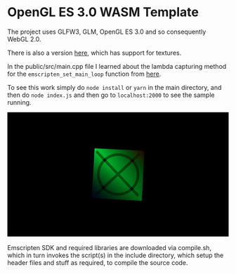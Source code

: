 # OpenGL ES 3.0 WASM Template
The project uses GLFW3, GLM, OpenGL ES 3.0 and so consequently WebGL 2.0.

There is also a version [here](https://github.com/aliabbas299792/openglWASMTemplate/tree/textures), which has support for textures.

In the public/src/main.cpp file I learned about the lambda capturing method for the `emscripten_set_main_loop` function from [here](https://github.com/timhutton/opengl-canvas-wasm).

To see this work simply do `node install` or `yarn` in the main directory, and then do `node index.js` and then go to `localhost:2000` to see the sample running.

![alt text](https://github.com/aliabbas299792/openglWASMTemplate/blob/master/screenshot.png?raw=true)

Emscripten SDK and required libraries are downloaded via compile.sh, which in turn invokes the script(s) in the include directory, which setup the header files and stuff as required, to compile the source code.
